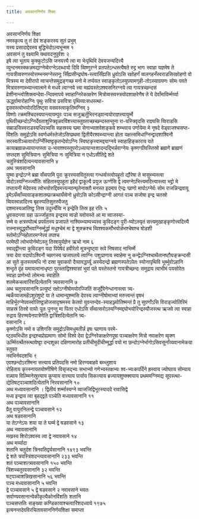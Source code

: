 ```yaml
---
title: अवसाननिर्णय शिक्षा

---
```

अवसाननिर्णय शिक्षा  
नमस्कृत्य तु तं देवं शङ्करस्य सुतं प्रभुम्  
यस्य प्रसादाद्देवस्य बुद्धिभेदोऽत्यभून्मम १  
अवसानं तु वक्ष्यामि यथावदनुपूर्वशः २  
इषे त्वा भूताय कुक्कुटोऽसि जनयत्त्यै त्वा मा भेःपृथिवि देवयजन्यदित्त्यै  
व्युन्दनमस्क्कन्नमद्याग्नेव्वेरग्नेऽदब्धायो दिवि व्विष्णुरग्ने व्रतपतेऽन्धस्त्यैषते रुद्द्र भागः स्वाहा यज्ञमेष ते गायत्रीव्वरुणस्योत्तम्भनमग्नेस्तनूः सिँह्यसीन्द्रघोष-स्त्वासिँह्यसि ध्रुवोऽसि रक्षोहणँ व्वलगहनँस्वराडसिरक्षोहणो वो मित्रस्य मा देवीरापो व्वाचन्तेसमुद्रङ्गच्छ मनो मे तर्प्पयत स्वाङ्कृतोऽस्युपयामगृही-तोऽस्याग्रयणः सोमः पवते मित्रावरुणाब्भ्यान्त्वात्मने मे मधवे त्वाग्नये त्त्वा मह्यंयस्तेऽश्श्वसनिरग्नये त्वा गायत्रच्छन्दसं व्रेशीनान्त्वोशिक्त्वन्देवा-न्दिवमापये स्वाहाग्निरेकाक्षरेण मित्रोव्वसवस्त्रयोदशाक्षरेणैष ते ये देवाँमाविर्म्मर्य्या ऊर्द्ध्वामारोहाग्निः पृथुः सवित्रा प्रसवित्रा पृथिव्याःसधस्त्था-  
द्वसवस्त्वोभयोरदितिष्ट्वा वसवस्त्वाकृतिमग्निम् ३  
विष्णोः त्क्रमश्चिदस्यपान्त्वायम्पुरः पञ्च सजूऋर्तुभिरनड्वान्वयोराज्ञस्यायुर्म्मे  
पृथिवीच्छन्दोऽग्निर्देवताशुस्त्रिवृन्नवविंशत्त्यास्तुवताच्छच्छन्दस्तन्तुना रा-यस्त्रिवृदसि राज्ञ्यसि व्विराडसि सम्राडसिस्वराडस्यधिपत्र्यसि सहस्रस्य प्प्रमा सेनाभ्याशवेशङ्कवे शम्भवाय पर्णायेमा मे नृषदे वेड्वाजश्चसप्त-विंशतिः समुद्रोऽसि स्वर्णधर्मस्तेजोऽसिप्प्रथमा द्वितीयैरश्वब्भ्यान्त्वा होता यक्षत्त्समिधाग्निन्द्वादशाश्विनौ सरस्वतीञ्चत्वारोऽग्निँस्विष्ट्टकृतन्देवोऽग्निः स्विष्टकृत्त्वामद्दयाग्नये स्वाहाहिङ्काराय यते कायाब्रह्मन्नध्यायान्तस्ता उ-भावश्श्वस्तूपरोऽध्यायान्तःशादन्दद्भिर्न्नवाग्नेयः कृष्णग्ग्रीवस्तिस्रो ब्रह्मणे ब्राह्मणं सप्तदश सुमित्रियानः सुमित्रिया नः सुमित्रिया न एधोऽसीतिद्वे शते  
चतुस्त्रिंशदित्यन्त्यावसानानि ४  
अथ त्र्यवसानानि  
युष्मा इन्द्रोऽग्ने ब्रह्म सँव्वपामि पुरा क्रूरस्यसवितुस्त्वा गन्धर्व्वस्त्वोपहूतो द्यौरेषा ते व्वसुब्भ्यस्त्वा व्वेदोऽस्यग्निर्ज्ज्योतिः संहितास्युपहूता इहैदं द्वाकूत्यै प्रयुज ऊर्ग्गसि द्वे त्वमग्नेऽभित्त्यमदित्त्यास्त्वा भद्द्रो मे तप्तायनी मेदेवस्य त्वोभयोरुद्दिवमत्त्यन्यान्घृतेनाक्तौ मनस्त इदमाप ऐन्द्रः प्प्राणो मापोऽग्नेर्वः सोम राजन्निन्द्रवायू इमेऽयँव्वाँय्यावाङ्कशातम्प्रत्क्रथायँव्वेनो ध्रुवोऽसि कोऽसीन्द्राग्नी आगतं पञ्च सजोषा इन्द्र चतस्रो व्विवस्वन्नादित्त्य बृहस्प्पतिसुतस्यैजतु  
दशमास्यआतिष्ट्ठ तिस्र उदुत्त्यँव्वि न इन्द्रेति तिस्र इह रतिः ५  
ध्रुवसदन्त्वा ग्रहा ऊर्ज्जाहुतय इन्द्रस्य व्वज्रो यवोयस्ते आ मा व्वाजस्या-  
स्म्मे वः क्षत्रस्योल्बं प्रपर्वतस्य प्रजापते नाश्विब्भ्याम्पच्यस्व कुविदङ्ग पुरी-ष्योऽस्यृतं सत्त्यमुखाङ्कृणोत्त्वदित्त्यै रास्नास्यूर्द्ध्वोभवाग्निर्म्मूर्द्धा मधुश्चेमं मा द्वे शुक्क्रश्च व्विश्श्वकर्मोभयोर्न्नभश्चेषश्च षोडशी स्तोमोऽग्निंहोतारमग्नेत्त्वं तपश्च  
परमेष्ठी त्वोभयोर्नमोऽस्तु तिस्रायुर्यज्ञेन ऋचो नाम ६  
स्वाद्द्वीन्त्वा कुविदङ्ग यदा पिपेषेदं हवीरेतो मूत्रन्दृष्ट्वा रूपे निषसाद नाभिर्म्मे  
त्रया देवा वदापोऽश्विनौ च्छागस्य प्प्रजापतये त्वाग्निः पशुःप्राणाय स्वाहेमा नु कन्द्वेऽग्निश्चाथैतानष्टौयङ्क्रन्दसी आ सुते कुतस्त्वमधि नो दस्रा युवाकवो दैव्यावद्धर्य्यू अस्येदन्द्रो ब्रह्मणस्पतेऽपेतः स्योनापृथिवि भूर्ब्भुवोऽहानि शन्दृते दृंह यमायत्वानाधृष्टा पुरस्ताद्विश्श्वासां भुवां पते यस्तेस्तनो गायत्रीच्छन्दः समुद्राय त्वाभीमं पयसोरेतः स्वाहा प्राणेभ्यो लोमभ्यः स्वाहेति  
शतमेकचत्वारिंशदित्येतानि त्र्यवसानानि ७  
अथ चतुरवसानानि प्रत्युष्टं रक्षोऽग्नीषोमयोरज्जितिं सजूर्द्देवेनेन्धानास्त्वा त्र्य-  
म्बकँय्यजामहेंऽशुरंशुष्टे या ते धामान्युश्म्मसि देवस्य त्वाग्नीषोमाभ्यां मरुत्त्वन्तं वृषभं माहिर्भूरग्नेपवस्वोत्तिष्ट्ठन्नोजसादृश्रमस्य केतवो युवन्तन्देव-स्याहञ्ज्योतिष्मन्तं प्रै तु सुपर्णोऽसि विराड्ज्योतिरिमं साहस्रं तिस्रो वायोः पूतः पुनन्तु मा पितर एधोऽसि सँव्वत्सरोऽस्यग्निमद्द्योभयोरिन्द्रस्यौजस्त्थ ऋजवे त्वा स्वाहा रुद्राय हिरण्मयेनपात्रेणेति द्वात्रिंशदित्येतानि त्र्य-  
वसानानि ८  
कृष्णोऽसि नमो व उशिगसि समुद्रोऽसिमधुमतीर्न्न इषः प्प्राणाय परमे-  
ष्ट्ठ्यभिधीत इन्द्रश्चप्रोह्यमाणः सोमो विश्वे देवा द्वेऽग्निरेकाक्षरेणपूषा पञ्चाक्षरेण मित्रो नवाक्षरेण व्वृक्ण ऊर्म्मिरर्त्थेतस्त्थावेष्ट्टा दन्दशूका दक्षिणामारोह प्रतीचीमुदीचीम्मूर्द्धा वयो मा छन्दोऽग्नेर्भागोऽसिवसूनाँय्यवानामेकया स्तुवत  
नवभिर्नवदशभिः ९  
एवश्छन्दोऽरश्मिना सत्त्याय प्रतिपदसि नमो हिरण्यबाहवे बब्भ्लुशाय  
रोहिताय कृत्त्स्नायतयोष्णीषिणे विसृजद्भ्यः सभाभ्यो गणेभ्यस्तक्षभ्यः श्व-भ्यःकपर्दिने ह्रस्वाय ज्योष्ठाय सोम्याय वन्न्याय विल्म्मिनेस्रुत्त्याय कूप्याय वात्त्याय पार्याय सिकत्त्याय ब्रज्यायशुष्क्क्वयाय प्रथममग्निमद्य सूपस्त्था-  
द्येतिषट्पञ्चाशदित्येतानि निरवसानानि १०  
अथ मध्यावसानानि । द्वितीयं शर्म्मास्यग्ने व्वाजजिद्विभूरस्याददे रावासिद्वे  
मध्य इन्द्राय त्वा बृहद्द्वते पञ्चेति मध्यावसानानि ११  
अथ पञ्चावसानानि  
प्रैतु वायुरनिलन्द्वे पञ्चावसाने १२  
अथ षडवसानानि  
या तेऽग्नेऽयः शया या ते घर्म्म द्वे षडवसाने १३  
अथ नवावसानानि  
मखस्य शिरोऽश्वस्य त्वा द्वे नवावसाने १४  
अथ मर्य्यादा  
शतानि चतुर्दश त्रिनवतिर्द्व्यसानानि १४९३ भवन्ति  
द्वे शते त्रयस्त्रिंशदन्त्यावसानानि २३३ भवन्ति  
शतं पञ्चाशत्त्र्यवसानानि १५० भवन्ति  
त्रिंशच्चतुरवसानानि ३२ भवन्ति  
षट्पञ्चाशन्निखसानानि ५६ भवन्ति  
पञ्च मध्यावसानानि ५ भवन्ति  
द्वे पञ्चावसाने ५ द्वे षडवसाने २ नवावसाने भवतः  
सर्वाण्यवसानान्येकीकृत्यैकोनविंशतिः शतानि  
पञ्चसप्ततिः सङ्ख्या कण्डिकायाश्चत्वारिंशदध्याये १९७५  
               इत्यनन्तदेवविरचितावसाननिर्णयशिक्षा समाप्ता